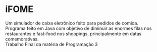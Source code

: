 # iFOME
Um simulador de caixa eletrônico feito para pedidos de comida. <br>
Programa feito em Java com objetivo de diminuir as enormes filas nos restaurantes e fast-food nos shoopings, principalmente em datas comemorativas.
<br>
Trabalho Final da matéria de Programação 3
